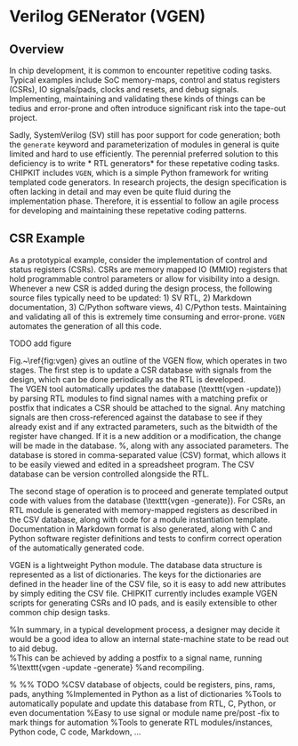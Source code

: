 # Verilog GENerator (VGEN)

## Overview

In chip development, it is common to encounter repetitive coding tasks.
Typical examples include SoC memory-maps, control and status registers (CSRs), IO signals/pads, clocks and resets, and debug signals.
Implementing, maintaining and validating these kinds of things can be tedius and error-prone and often introduce significant risk into the tape-out project.

Sadly, SystemVerilog (SV) still has poor support for code generation; both the `generate` keyword and parameterization of modules in general is quite limited and hard to use efficiently.
The perennial preferred solution to this deficiency is to write * RTL generators* for these repetative coding tasks.
CHIPKIT includes `VGEN`, which is a simple Python framework for writing templated code generators.
In research projects, the design specification is often lacking in detail and may even be quite fluid during the implementation phase.
Therefore, it is essential to follow an agile process for developing and maintaining these repetative coding patterns.

## CSR Example

As a prototypical example, consider the implementation of control and status registers (CSRs).
CSRs are memory mapped IO (MMIO) registers that hold programmable control parameters or allow for visibility into a design.
Whenever a new CSR is added during the design process, the following source files typically need to be updated: 1) SV RTL, 2) Markdown documentation, 3) C/Python software views, 4) C/Python tests.
Maintaining and validating all of this is extremely time consuming and error-prone.
`VGEN` automates the generation of all this code.

TODO add figure

Fig.~\ref{fig:vgen} gives an outline of the VGEN flow, which operates in two stages.
The first step is to update a CSR database with signals from the design, which can be done periodically as the RTL is developed.  
The VGEN tool automatically updates the database (\texttt{vgen -update}) by parsing RTL modules to find signal names with a matching prefix or postfix that indicates a CSR should be attached to the signal.
Any matching signals are then cross-referenced against the database to see if they already exist and if any extracted parameters, such as the bitwidth of the register have changed.
If it is a new addition or a modification, the change will be made in the database.
%, along with any associated parameters.
The database is stored in comma-separated value (CSV) format, which allows it to be easily viewed and edited in a spreadsheet program.
The CSV database can be version controlled alongside the RTL.

The second stage of operation is to proceed and generate templated output code with values from the database (\texttt{vgen -generate}).
For CSRs, an RTL module is generated with memory-mapped registers as described in the CSV database, along with code for a module instantiation template.
Documentation in Markdown format is also generated, along with C and Python software register definitions and tests to confirm correct operation of the automatically generated code.

VGEN is a lightweight Python module.
The database data structure is represented as a list of dictionaries.
The keys for the dictionaries are defined in the header line of the CSV file, so it is easy to add new attributes by simply editing the CSV file.
CHIPKIT currently includes example VGEN scripts for generating CSRs and IO pads, and is easily extensible to other common chip design tasks.

%In summary, in a typical development process, a designer may decide it would be a good idea to allow an internal state-machine state to be read out to aid debug.  
%This can be achieved by adding a postfix to a signal name, running 
%\texttt{vgen -update -generate} 
%and recompiling.


%
%% TODO
%CSV database of objects, could be registers, pins, rams, pads, anything
%Implemented in Python as a list of dictionaries
%Tools to automatically populate and update this database from RTL, C, Python, or even documentation
%Easy to use signal or module name pre/post -fix to mark things for automation
%Tools to generate RTL modules/instances, Python code, C code, Markdown, …

